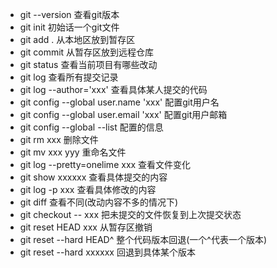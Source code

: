 * git --version 查看git版本
* git init  初始话一个git文件
* git add . 从本地区放到暂存区
* git commit 从暂存区放到远程仓库
* git status 查看当前项目有哪些改动
* git log 查看所有提交记录
* git log --author='xxx' 查看具体某人提交的代码
* git config --global user.name 'xxx' 配置git用户名
* git config --global user.email 'xxx' 配置git用户邮箱
* git config --global --list 配置的信息
* git rm xxx 删除文件
* git mv xxx yyy 重命名文件
* git log --pretty=onelime xxx 查看文件变化
* git show xxxxxx  查看具体提交的内容
* git log -p xxx 查看具体修改的内容
* git diff 查看不同(改动内容不多的情况下)
* git checkout -- xxx 把未提交的文件恢复到上次提交状态
* git reset HEAD xxx 从暂存区撤销
* git reset --hard HEAD^ 整个代码版本回退(一个^代表一个版本)
* git reset --hard xxxxxx 回退到具体某个版本